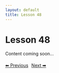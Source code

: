 ```yaml
---
layout: default
title: Lesson 48
---
```


# Lesson 48

Content coming soon...

<div style="margin-top: 20px;">
<a href="/docs/Intermediate/Lessons/lesson_47.md" style="margin-right: 10px;">⬅ Previous</a><a href="/docs/Intermediate/Lessons/lesson_49.md">Next ➡</a>
</div>
